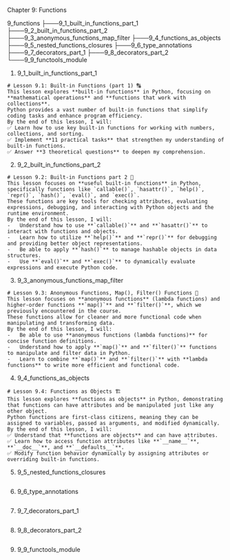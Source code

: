 Chapter 9: Functions

9_functions
├───9_1_built_in_functions_part_1
├───9_2_built_in_functions_part_2
├───9_3_anonymous_functions_map_filter
├───9_4_functions_as_objects
├───9_5_nested_functions_closures
├───9_6_type_annotations
├───9_7_decorators_part_1
├───9_8_decorators_part_2
└───9_9_functools_module

1. 9_1_built_in_functions_part_1

```
# Lesson 9.1: Built-in Functions (part 1) 🔠
This lesson explores **built-in functions** in Python, focusing on **mathematical operations** and **functions that work with collections**.
Python provides a vast number of built-in functions that simplify coding tasks and enhance program efficiency.
By the end of this lesson, I will:
✅ Learn how to use key built-in functions for working with numbers, collections, and sorting.
✅ Implement **11 practical tasks** that strengthen my understanding of built-in functions.
✅ Answer **3 theoretical questions** to deepen my comprehension.
```

2. 9_2_built_in_functions_part_2

```
# Lesson 9.2: Built-in Functions part 2 🔧
This lesson focuses on **useful built-in functions** in Python, specifically functions like `callable()`, `hasattr()`, `help()`, `repr()`, `hash()`, `eval()`, and `exec()`.
These functions are key tools for checking attributes, evaluating expressions, debugging, and interacting with Python objects and the runtime environment.
By the end of this lesson, I will:
-   Understand how to use **`callable()`** and **`hasattr()`** to interact with functions and objects.
-   Learn how to utilize **`help()`** and **`repr()`** for debugging and providing better object representations.
-   Be able to apply **`hash()`** to manage hashable objects in data structures.
-   Use **`eval()`** and **`exec()`** to dynamically evaluate expressions and execute Python code.
```

3. 9_3_anonymous_functions_map_filter

```
# Lesson 9.3: Anonymous Functions, Map(), Filter() Functions 🔧
This lesson focuses on **anonymous functions** (lambda functions) and higher-order functions **`map()`** and **`filter()`**, which we previously encountered in the course.
These functions allow for cleaner and more functional code when manipulating and transforming data.
By the end of this lesson, I will:
-   Be able to use **anonymous functions (lambda functions)** for concise function definitions.
-   Understand how to apply **`map()`** and **`filter()`** functions to manipulate and filter data in Python.
-   Learn to combine **`map()`** and **`filter()`** with **lambda functions** to write more efficient and functional code.
```

4. 9_4_functions_as_objects

```
# Lesson 9.4: Functions as Objects 🏗️
This lesson explores **functions as objects** in Python, demonstrating that functions can have attributes and be manipulated just like any other object.
Python functions are first-class citizens, meaning they can be assigned to variables, passed as arguments, and modified dynamically.
By the end of this lesson, I will:
✅ Understand that **functions are objects** and can have attributes.
✅ Learn how to access function attributes like **`__name__`**, **`__doc__`**, and **`__defaults__`**.
✅ Modify function behavior dynamically by assigning attributes or overriding built-in functions.
```

5. 9_5_nested_functions_closures

```

```

6. 9_6_type_annotations

```

```

7. 9_7_decorators_part_1

```

```

8. 9_8_decorators_part_2

```

```

9. 9_9_functools_module

```

```
